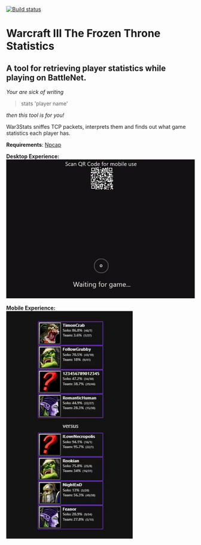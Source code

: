 [![Build status](https://ci.appveyor.com/api/projects/status/pf2a28vv3da6tq9k/branch/master?svg=true)](https://ci.appveyor.com/project/Rookian/war3stats/branch/master)

# Warcraft III The Frozen Throne Statistics
## A tool for retrieving player statistics while playing on BattleNet.

*Your are sick of writing*
> stats 'player name'  

*then this tool is for you!*

War3Stats sniffes TCP packets, interprets them and finds out what game statistics each player has.

**Requirements**: [Npcap](https://nmap.org/download.html)

**Desktop Experience:**  
![alt text](https://raw.githubusercontent.com/Rookian/War3Stats/master/github/desktop-xp.gif)


**Mobile Experience:**  
![alt text](https://raw.githubusercontent.com/Rookian/War3Stats/master/github/mobile-xp.gif)
